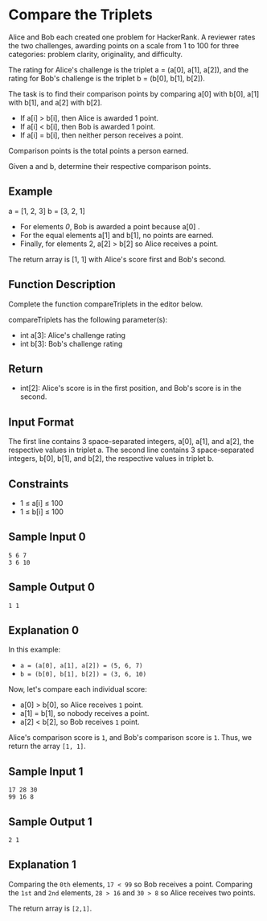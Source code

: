 # Compare the Triplets

Alice and Bob each created one problem for HackerRank. A reviewer rates the two challenges, awarding points on a scale from 1 to 100 for three categories: problem clarity, originality, and difficulty.

The rating for Alice's challenge is the triplet a = (a[0], a[1], a[2]), and the rating for Bob's challenge is the triplet b = (b[0], b[1], b[2]).

The task is to find their comparison points by comparing a[0] with b[0], a[1] with b[1], and a[2] with b[2].

* If a[i] > b[i], then Alice is awarded 1 point.
* If a[i] < b[i], then Bob is awarded 1 point.
* If a[i] = b[i], then neither person receives a point.

Comparison points is the total points a person earned.

Given a and b, determine their respective comparison points.

## Example

a = [1, 2, 3]
b = [3, 2, 1]

* For elements *0*, Bob is awarded a point because a[0] .
* For the equal elements a[1] and b[1], no points are earned.
* Finally, for elements 2, a[2] > b[2] so Alice receives a point.

The return array is [1, 1] with Alice's score first and Bob's second.

## Function Description

Complete the function compareTriplets in the editor below.

compareTriplets has the following parameter(s):

* int a[3]: Alice's challenge rating
* int b[3]: Bob's challenge rating

## Return

* int[2]: Alice's score is in the first position, and Bob's score is in the second.

## Input Format

The first line contains 3 space-separated integers, a[0], a[1], and a[2], the respective values in triplet a.
The second line contains 3 space-separated integers, b[0], b[1], and b[2], the respective values in triplet b.

## Constraints

* 1 ≤ a[i] ≤ 100
* 1 ≤ b[i] ≤ 100

## Sample Input 0
```
5 6 7
3 6 10
```

## Sample Output 0
```
1 1
```

## Explanation 0

In this example:
* `a = (a[0], a[1], a[2]) = (5, 6, 7)` 
* `b = (b[0], b[1], b[2]) = (3, 6, 10)`

Now, let's compare each individual score:

* a[0] > b[0], so Alice receives `1` point.
* a[1] = b[1], so nobody receives a point.
* a[2] < b[2], so Bob receives `1` point.

Alice's comparison score is `1`, and Bob's comparison score is `1`. Thus, we return the array `[1, 1]`.

## Sample Input 1
```
17 28 30
99 16 8
```

## Sample Output 1
```
2 1
```

## Explanation 1

Comparing the `0th` elements, `17 < 99` so Bob receives a point.
Comparing the `1st` and `2nd` elements, `28 > 16` and `30 > 8` so Alice receives two points.

The return array is `[2,1]`.
